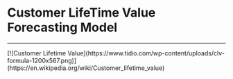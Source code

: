 # Customer LifeTime Value Forecasting Model
<hr>
[![Customer Lifetime Value](https://www.tidio.com/wp-content/uploads/clv-formula-1200x567.png)](https://en.wikipedia.org/wiki/Customer_lifetime_value)

